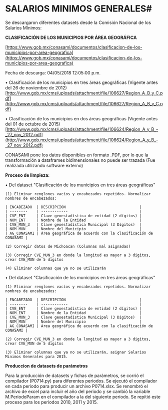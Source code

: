 # SALARIOS MINIMOS GENERALES#

Se descargaron diferentes datasets desde la Comisión Nacional de los Salarios Mínimos:

**CLASIFICACIÓN DE LOS MUNICIPIOS POR ÁREA GEOGRÁFICA**

[https://www.gob.mx/conasami/documentos/clasificacion-de-los-municipios-por-area-geografica](https://www.gob.mx/conasami/documentos/clasificacion-de-los-municipios-por-area-geografica)

Fecha de descarga: 04/05/2018  12:05:00 p.m.

• Clasificación de los municipios en tres áreas geográficas (Vigente antes del 26 de noviembre de 2012)
[http://www.gob.mx/cms/uploads/attachment/file/106627/Region_A_B_y_C.pdf](http://www.gob.mx/cms/uploads/attachment/file/106627/Region_A_B_y_C.pdf)

• Clasificación de los municipios en dos áreas geográficas (Vigente antes del 01 de octubre de 2015)
[http://www.gob.mx/cms/uploads/attachment/file/106624/Region_A_y_B_-_27_nov_2012.pdf](http://www.gob.mx/cms/uploads/attachment/file/106624/Region_A_y_B_-_27_nov_2012.pdf)

CONASAMI pone los datos disponibles en formato .PDF, por lo que la transformación a dataframes bidimensionales no puede ser trazada (Fue realizada utilizando software externo)

**Proceso de limpieza:**

• Del dataset "Clasificación de los municipios en tres áreas geográficas"

	(1) Eliminar renglones vacíos y encabezados repetidos. Normalizar nombres de encabezados:
	
	| ENCABEZADO  | DESCRIPCION                                 |
	| --------    | ------------                                |
	| CVE_ENT     | Clave geoestadística de entidad (2 dígitos) |
	| NOM_ENT     | Nombre de la Entidad                        |
	| CVE_MUN_3   | Clave geoestadística Municipal (3 Dígitos)  |
	| NOM_MUN     | Nombre del Municipio                        |
	| AG_CONASAMI | Área geográfica de acuerdo con la clasificación de CONASAMI |
	
	(2) Corregir datos de Michoacan (Columnas mal asignadas)
	
	(3) Corregir CVE_MUN_3 en donde la longitud es mayor a 3 digitos, crear CVE_MUN de 5 digitos
	
	(4) Eliminar columnas que ya no se utilizarán
	
• Del dataset "Clasificación de los municipios en tres áreas geográficas"

	(1) Eliminar renglones vacíos y encabezados repetidos. Normalizar nombres de encabezados:
	
	| ENCABEZADO  | DESCRIPCION                                 |
	| --------    | ------------                                |
	| CVE_ENT     | Clave geoestadística de entidad (2 dígitos) |
	| NOM_ENT     | Nombre de la Entidad                        |
	| CVE_MUN_3   | Clave geoestadística Municipal (3 Dígitos)  |
	| NOM_MUN     | Nombre del Municipio                        |
	| AG_CONASAMI | Área geográfica de acuerdo con la clasificación de CONASAMI |
	
	(2) Corregir CVE_MUN_3 en donde la longitud es mayor a 3 digitos, crear CVE_MUN de 5 digitos
	
	(3) Eliminar columnas que ya no se utilizarán, asignar Salarios Minimos Generales para 2015. 

**Produccion de datasets de parámetros**

Para la producción de datasets y fichas de parámetros, se corrió el compilador (P0714.py) para diferentes periodos. Se ejecutó el compilador en cada periodo para producir un archivo P0714.xlsx. Se renombró el archivo de excel para incluir el año del periodo y se cambió la variable M.PeriodoParam en el compilador a la del siguiente periodo. Se repitió este proceso para los periodos 2010, 2011 y 2015.

